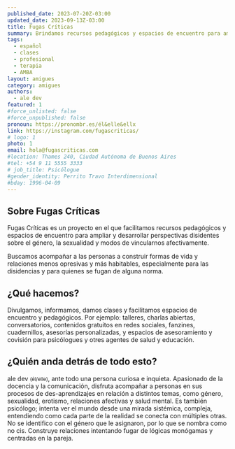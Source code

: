 ```yaml
---
published_date: 2023-07-20Z-03:00
updated_date: 2023-09-13Z-03:00
title: Fugas Críticas
summary: Brindamos recursos pedagógicos y espacios de encuentro para ampliar y desarrollar perspectivas disidentes sobre el género, la sexualidad y modos de vincularnos afectivamente
tags:
  - español
  - clases
  - profesional
  - terapia
  - AMBA
layout: amigues
category: amigues
authors:
  - ale dev
featured: 1
#force_unlisted: false
#force_unpublished: false
pronoun: https://pronombr.es/él&elle&ellx
link: https://instagram.com/fugascriticas/
# logo: 1
photo: 1
email: hola@fugascriticas.com
#location: Thames 240, Ciudad Autónoma de Buenos Aires
#tel: +54 9 11 5555 3333
# job_title: Psicólogue
#gender_identity: Perrito Travo Interdimensional
#bday: 1996-04-09
---
```


## Sobre Fugas Críticas

Fugas Críticas es un proyecto en el que facilitamos recursos pedagógicos y espacios de encuentro para ampliar y desarrollar perspectivas disidentes sobre el género, la sexualidad y modos de vincularnos afectivamente. 

Buscamos acompañar a las personas a construir formas de vida y relaciones menos opresivas y más habitables, especialmente para las disidencias y para quienes se fugan de alguna norma.

## ¿Qué hacemos?

Divulgamos, informamos, damos clases y facilitamos espacios de encuentro y pedagógicos. Por ejemplo: talleres, charlas abiertas, conversatorios, contenidos gratuitos en redes sociales, fanzines, cuadernillos, asesorías personalizadas, y espacios de asesoramiento y covisión para psicólogues y otres agentes de salud y educación.

## ¿Quién anda detrás de todo esto?

ale dev <small class="p-pronouns">(él/elle)</small>, ante todo una persona curiosa e inquieta. Apasionado de la docencia y la comunicación, disfruta acompañar a personas en sus procesos de des-aprendizajes en relación a distintos temas, como género, sexualidad, erotismo, relaciones afectivas y salud mental. Es también psicólogo; intenta ver el mundo desde una mirada sistémica, compleja, entendiendo como cada parte de la realidad se conecta con múltiples otras. No se identifico con el género que le asignaron, por lo que se nombra como no cis. Construye relaciones intentando fugar de lógicas monógamas y centradas en la pareja.